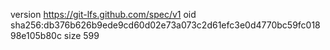 version https://git-lfs.github.com/spec/v1
oid sha256:db376b626b9ede9cd60d02e73a073c2d61efc3e0d4770bc59fc01898e105b80c
size 599
